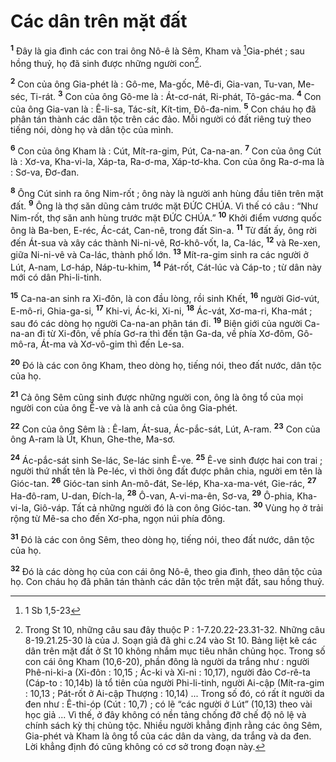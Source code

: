 # Các dân trên mặt đất
<sup><b>1</b></sup> Đây là gia đình các con trai ông Nô-ê là Sêm, Kham và [^1*]Gia-phét ; sau hồng thuỷ, họ đã sinh được những người con[^1].

<sup><b>2</b></sup> Con của ông Gia-phét là : Gô-me, Ma-gốc, Mê-đi, Gia-van, Tu-van, Me-séc, Ti-rát. <sup><b>3</b></sup> Con của ông Gô-me là : Át-cơ-nát, Ri-phát, Tô-gác-ma. <sup><b>4</b></sup> Con của ông Gia-van là : Ê-li-sa, Tác-sít, Kít-tim, Đô-đa-nim. <sup><b>5</b></sup> Con cháu họ đã phân tán thành các dân tộc trên các đảo. Mỗi người có đất riêng tuỳ theo tiếng nói, dòng họ và dân tộc của mình.

<sup><b>6</b></sup> Con của ông Kham là : Cút, Mít-ra-gim, Pút, Ca-na-an. <sup><b>7</b></sup> Con của ông Cút là : Xơ-va, Kha-vi-la, Xáp-ta, Ra-ơ-ma, Xáp-tơ-kha. Con của ông Ra-ơ-ma là : Sơ-va, Đơ-đan.

<sup><b>8</b></sup> Ông Cút sinh ra ông Nim-rốt ; ông này là người anh hùng đầu tiên trên mặt đất. <sup><b>9</b></sup> Ông là thợ săn dũng cảm trước mặt ĐỨC CHÚA. Vì thế có câu : “Như Nim-rốt, thợ săn anh hùng trước mặt ĐỨC CHÚA.” <sup><b>10</b></sup> Khởi điểm vương quốc ông là Ba-ben, E-réc, Ác-cát, Can-nê, trong đất Sin-a. <sup><b>11</b></sup> Từ đất ấy, ông rời đến Át-sua và xây các thành Ni-ni-vê, Rơ-khô-vốt, Ia, Ca-lác, <sup><b>12</b></sup> và Re-xen, giữa Ni-ni-vê và Ca-lác, thành phố lớn. <sup><b>13</b></sup> Mít-ra-gim sinh ra các người ở Lút, A-nam, Lơ-háp, Náp-tu-khim, <sup><b>14</b></sup> Pát-rốt, Cát-lúc và Cáp-to ; từ dân này mới có dân Phi-li-tinh.

<sup><b>15</b></sup> Ca-na-an sinh ra Xi-đôn, là con đầu lòng, rồi sinh Khết, <sup><b>16</b></sup> người Giơ-vút, E-mô-ri, Ghia-ga-si, <sup><b>17</b></sup> Khi-vi, Ác-ki, Xi-ni, <sup><b>18</b></sup> Ác-vát, Xơ-ma-ri, Kha-mát ; sau đó các dòng họ người Ca-na-an phân tán đi. <sup><b>19</b></sup> Biên giới của người Ca-na-an đi từ Xi-đôn, về phía Gơ-ra thì đến tận Ga-da, về phía Xơ-đôm, Gô-mô-ra, Át-ma và Xơ-vô-gim thì đến Le-sa.

<sup><b>20</b></sup> Đó là các con ông Kham, theo dòng họ, tiếng nói, theo đất nước, dân tộc của họ.

<sup><b>21</b></sup> Cả ông Sêm cũng sinh được những người con, ông là ông tổ của mọi người con của ông Ê-ve và là anh cả của ông Gia-phét.

<sup><b>22</b></sup> Con của ông Sêm là : Ê-lam, Át-sua, Ác-pắc-sát, Lút, A-ram. <sup><b>23</b></sup> Con của ông A-ram là Út, Khun, Ghe-the, Ma-sơ.

<sup><b>24</b></sup> Ác-pắc-sát sinh Se-lác, Se-lác sinh Ê-ve. <sup><b>25</b></sup> Ê-ve sinh được hai con trai ; người thứ nhất tên là Pe-léc, vì thời ông đất được phân chia, người em tên là Gióc-tan. <sup><b>26</b></sup> Gióc-tan sinh An-mô-đát, Se-lép, Kha-xa-ma-vét, Gie-rác, <sup><b>27</b></sup> Ha-đô-ram, U-dan, Đích-la, <sup><b>28</b></sup> Ô-van, A-vi-ma-ên, Sơ-va, <sup><b>29</b></sup> Ô-phia, Kha-vi-la, Giô-váp. Tất cả những người đó là con ông Gióc-tan. <sup><b>30</b></sup> Vùng họ ở trải rộng từ Mê-sa cho đến Xơ-pha, ngọn núi phía đông.

<sup><b>31</b></sup> Đó là các con ông Sêm, theo dòng họ, tiếng nói, theo đất nước, dân tộc của họ.

<sup><b>32</b></sup> Đó là các dòng họ của con cái ông Nô-ê, theo gia đình, theo dân tộc của họ. Con cháu họ đã phân tán thành các dân tộc trên mặt đất, sau hồng thuỷ.

[^1]: Trong St 10, những câu sau đây thuộc P : 1-7.20.22-23.31-32. Những câu 8-19.21.25-30 là của J. Soạn giả đã ghi c.24 vào St 10. Bảng liệt kê các dân trên mặt đất ở St 10 không nhắm mục tiêu nhân chủng học. Trong số con cái ông Kham (10,6-20), phần đông là người da trắng như : người Phê-ni-ki-a (Xi-đôn : 10,15 ; Ác-ki và Xi-ni : 10,17), người đảo Cơ-rê-ta (Cáp-to : 10,14b) là tổ tiên của người Phi-li-tinh, người Ai-cập (Mít-ra-gim : 10,13 ; Pát-rốt ở Ai-cập Thượng : 10,14) ... Trong số đó, có rất ít người da đen như : Ê-thi-óp (Cút : 10,7) ; có lẽ “các người ở Lút” (10,13) theo vài học giả ... Vì thế, ở đây không có nền tảng chống đỡ chế độ nô lệ và chính sách kỳ thị chủng tộc. Nhiều người khẳng định rằng các ông Sêm, Gia-phét và Kham là ông tổ của các dân da vàng, da trắng và da đen. Lời khẳng định đó cũng không có cơ sở trong đoạn này.
[^1*]: 1 Sb 1,5-23
